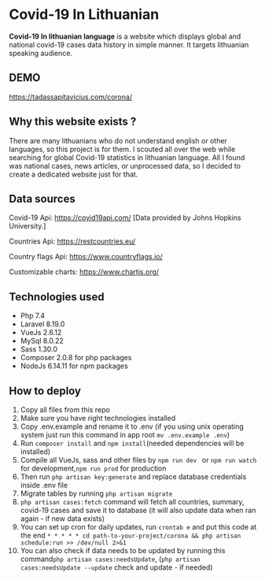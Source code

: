 # Covid-19 In Lithuanian

**Covid-19 In lithuanian language** is a website which displays global and national covid-19 cases data history in
simple manner. It targets lithuanian speaking audience.

## DEMO

https://tadassapitavicius.com/corona/

## Why this website exists ?

There are many lithuanians who do not understand english or other languages, so this project is for them.
I scouted all over the web while searching for global Covid-19 statistics in lithuanian language.
All I found was national cases, news articles, or unprocessed data, so I decided to create a dedicated website just for that.

## Data sources

Covid-19 Api:
https://covid19api.com/
[Data provided by Johns Hopkins University.]

Countries Api:
https://restcountries.eu/

Country flags Api:
https://www.countryflags.io/

Customizable charts:
https://www.chartjs.org/

## Technologies used


- Php 7.4
- Laravel 8.19.0
- VueJs 2.6.12
- MySql 8.0.22
- Sass 1.30.0
- Composer 2.0.8 for php packages
- NodeJs 6.14.11 for npm packages

## How to deploy

1. Copy all files from this repo
1. Make sure you have right technologies installed
1. Copy .env.example and rename it to .env (if you using unix operating system just run this command in app root `mv .env.example .env`)
1. Run `composer install` and `npm install`(needed dependencies will be installed)
1. Compile all VueJs, sass and other files by `npm run dev ` or `npm run watch` for development,`npm run prod` for production
1. Then run `php artisan key:generate` and replace database credentials inside .env file
1. Migrate tables by running `php artisan migrate`
1. `php artisan cases:fetch` command will fetch all countries, summary, covid-19 cases and save it to database (it will also update data when ran again - if new data exists)
1. You can set up cron for daily updates, run `crontab e` and put this code at the end  `* * * * * cd path-to-your-project/corona && php artisan schedule:run >> /dev/null 2>&1`
1. You can also check if data needs to be updated by running this command`php artisan cases:needsUpdate`, (`php artisan cases:needsUpdate --update` check and update - if needed) 


